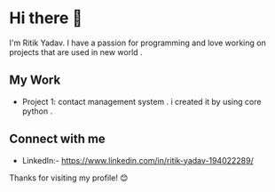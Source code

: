 # Hi there 👋

I'm Ritik Yadav. I have a passion for programming and love working on projects that are used in new world .

## My Work

- Project 1: contact management system . i created it by using core python . 

## Connect with me

- LinkedIn:- https://www.linkedin.com/in/ritik-yadav-194022289/

Thanks for visiting my profile! 😊
